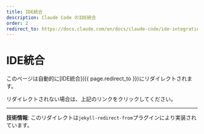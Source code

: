 ```yaml
---
title: IDE統合
description: Claude Code のIDE統合
order: 2
redirect_to: https://docs.claude.com/en/docs/claude-code/ide-integrations.md
---
```


<!-- このページはJekyllのリダイレクトプラグインにより自動的にリダイレクトされます -->

# IDE統合

このページは自動的に[IDE統合]({{ page.redirect_to }})にリダイレクトされます。

リダイレクトされない場合は、上記のリンクをクリックしてください。

---

**技術情報**: このリダイレクトは`jekyll-redirect-from`プラグインにより実装されています。

